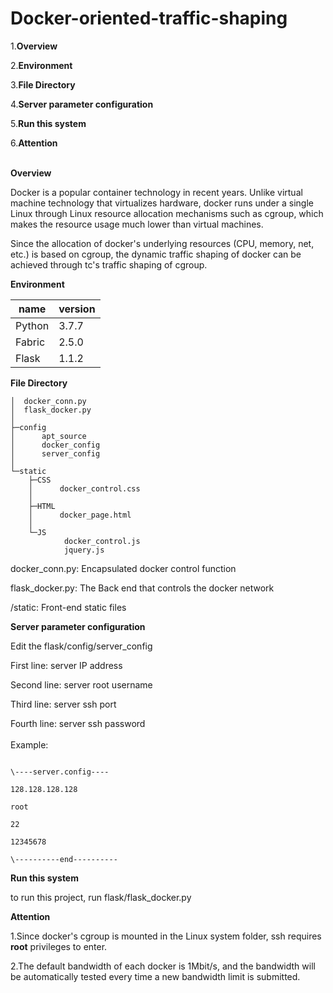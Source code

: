 # Docker-oriented-traffic-shaping

1.**Overview**

2.**Environment**

3.**File Directory**

4.**Server parameter configuration**

5.**Run this system**

6.**Attention**
 <br> <br>

**Overview**

Docker is a popular container technology in recent years. Unlike virtual machine
technology that virtualizes hardware, docker runs under a single Linux through
Linux resource allocation mechanisms such as cgroup, which makes the resource
usage much lower than virtual machines.

Since the allocation of docker's underlying resources (CPU, memory, net, etc.)
is based on cgroup, the dynamic traffic shaping of docker can be achieved
through tc's traffic shaping of cgroup.

**Environment**

|name|version|
|--------|-------|
| Python | 3.7.7 |
| Fabric | 2.5.0 |
| Flask  | 1.1.2 |

**File Directory**
```
│  docker_conn.py
│  flask_docker.py
│
├─config
│      apt_source
│      docker_config
│      server_config
│
└─static
    ├─CSS
    │      docker_control.css
    │
    ├─HTML
    │      docker_page.html
    │
    └─JS
            docker_control.js
            jquery.js
```

docker_conn.py: Encapsulated docker control function

flask_docker.py: The Back end that controls the docker network

/static: Front-end static files

**Server parameter configuration**

Edit the flask/config/server_config

First line: server IP address

Second line: server root username

Third line: server ssh port

Fourth line: server ssh password
 <br> <br>
Example:
```

\----server.config----

128.128.128.128

root

22

12345678

\----------end----------
```

**Run this system**

to run this project, run flask/flask_docker.py

**Attention**

1.Since docker's cgroup is mounted in the Linux system folder, ssh requires
    **root** privileges to enter.

2.The default bandwidth of each docker is 1Mbit/s, and the
    bandwidth will be automatically tested every time a new bandwidth limit is
    submitted.
